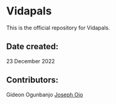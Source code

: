 # Vidapals
This is the official repository for Vidapals.

## Date created:
23 December 2022

## Contributors:
Gideon Ogunbanjo [Joseph Ojo](https://github.com/joeworld)
